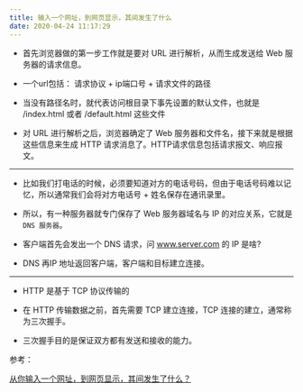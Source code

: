 ```yaml
---
title: 输入一个网址，到网页显示，其间发生了什么
date: 2020-04-24 11:17:29
---
```


+ 首先浏览器做的第一步工作就是要对 URL 进行解析，从而生成发送给 Web 服务器的请求信息。

+ 一个url包括： 请求协议 + ip端口号 + 请求文件的路径

+ 当没有路径名时，就代表访问根目录下事先设置的默认文件，也就是 /index.html 或者 /default.html 这些文件

+ 对 URL 进行解析之后，浏览器确定了 Web 服务器和文件名，接下来就是根据这些信息来生成 HTTP 请求消息了。HTTP请求信息包括请求报文、响应报文。

<hr>

+ 比如我们打电话的时候，必须要知道对方的电话号码，但由于电话号码难以记忆，所以通常我们会将对方电话号 + 姓名保存在通讯录里。

+ 所以，有一种服务器就专门保存了 Web 服务器域名与 IP 的对应关系，它就是 <code>DNS 服务器</code>。

+ 客户端首先会发出一个 DNS 请求，问 www.server.com 的 IP 是啥?
+ DNS 再IP 地址返回客户端，客户端和目标建立连接。

<hr>

+ HTTP 是基于 TCP 协议传输的

+ 在 HTTP 传输数据之前，首先需要 TCP 建立连接，TCP 连接的建立，通常称为三次握手。
+ 三次握手目的是保证双方都有发送和接收的能力。

参考：

[从你输入一个网址，到网页显示，其间发生了什么？](https://mp.weixin.qq.com/s/tZ9-BoP1Oz3K4ZapLlnopQ)